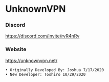 # UnknownVPN

### Discord
https://discord.com/invite/rvR4nRv

### Website
https://unknownvpn.net/

```
• Originally Developed By: Joshua 7/17/2020
• New Developer: Toshiro 10/29/2020
```
